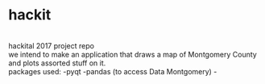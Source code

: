# hackit
<br>
hackital 2017 project repo
<br>
we intend to make an application that draws a map of Montgomery County and plots assorted stuff on it. 

<br>
packages used:
  -pyqt
  -pandas (to access Data Montgomery) 
  -
